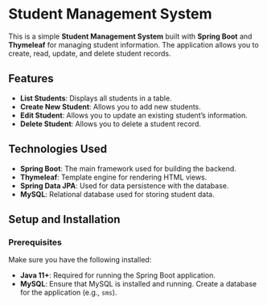 # Student Management System

This is a simple **Student Management System** built with **Spring Boot** and **Thymeleaf** for managing student information. The application allows you to create, read, update, and delete student records.

## Features

- **List Students**: Displays all students in a table.
- **Create New Student**: Allows you to add new students.
- **Edit Student**: Allows you to update an existing student’s information.
- **Delete Student**: Allows you to delete a student record.

## Technologies Used

- **Spring Boot**: The main framework used for building the backend.
- **Thymeleaf**: Template engine for rendering HTML views.
- **Spring Data JPA**: Used for data persistence with the database.
- **MySQL**: Relational database used for storing student data.

## Setup and Installation

### Prerequisites

Make sure you have the following installed:

- **Java 11+**: Required for running the Spring Boot application.
- **MySQL**: Ensure that MySQL is installed and running. Create a database for the application (e.g., `sms`).


